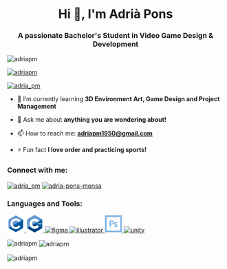 <h1 align="center">Hi 👋, I'm Adrià Pons</h1>
<h3 align="center">A passionate Bachelor's Student in Video Game Design & Development</h3>

<p align="left"> <img src="https://komarev.com/ghpvc/?username=adriapm&label=Profile%20views&color=0e75b6&style=flat" alt="adriapm" /> </p>

<p align="left"> <a href="https://github.com/ryo-ma/github-profile-trophy"><img src="https://github-profile-trophy.vercel.app/?username=adriapm" alt="adriapm" /></a> </p>

<p align="left"> <a href="https://twitter.com/adria_pm" target="blank"><img src="https://img.shields.io/twitter/follow/adria_pm?logo=twitter&style=for-the-badge" alt="adria_pm" /></a> </p>

- 🌱 I’m currently learning **3D Environment Art, Game Design and Project Management**

- 💬 Ask me about **anything you are wondering about!**

- 📫 How to reach me: **adriapm1950@gmail.com**

- ⚡ Fun fact **I love order and practicing sports!**

<h3 align="left">Connect with me:</h3>
<p align="left">
<a href="https://twitter.com/adria_pm" target="blank"><img align="center" src="https://raw.githubusercontent.com/rahuldkjain/github-profile-readme-generator/master/src/images/icons/Social/twitter.svg" alt="adria_pm" height="30" width="40" /></a>
<a href="https://linkedin.com/in/adria-pons-mensa" target="blank"><img align="center" src="https://raw.githubusercontent.com/rahuldkjain/github-profile-readme-generator/master/src/images/icons/Social/linked-in-alt.svg" alt="adria-pons-mensa" height="30" width="40" /></a>
</p>

<h3 align="left">Languages and Tools:</h3>
<p align="left"> <a href="https://www.cprogramming.com/" target="_blank" rel="noreferrer"> <img src="https://raw.githubusercontent.com/devicons/devicon/master/icons/c/c-original.svg" alt="c" width="40" height="40"/> </a> <a href="https://www.w3schools.com/cpp/" target="_blank" rel="noreferrer"> <img src="https://raw.githubusercontent.com/devicons/devicon/master/icons/cplusplus/cplusplus-original.svg" alt="cplusplus" width="40" height="40"/> </a> <a href="https://www.figma.com/" target="_blank" rel="noreferrer"> <img src="https://www.vectorlogo.zone/logos/figma/figma-icon.svg" alt="figma" width="40" height="40"/> </a> <a href="https://www.adobe.com/in/products/illustrator.html" target="_blank" rel="noreferrer"> <img src="https://www.vectorlogo.zone/logos/adobe_illustrator/adobe_illustrator-icon.svg" alt="illustrator" width="40" height="40"/> </a> <a href="https://www.photoshop.com/en" target="_blank" rel="noreferrer"> <img src="https://raw.githubusercontent.com/devicons/devicon/master/icons/photoshop/photoshop-line.svg" alt="photoshop" width="40" height="40"/> </a> <a href="https://unity.com/" target="_blank" rel="noreferrer"> <img src="https://www.vectorlogo.zone/logos/unity3d/unity3d-icon.svg" alt="unity" width="40" height="40"/> </a> </p>

<p><img align="left" src="https://github-readme-stats.vercel.app/api/top-langs?username=adriapm&show_icons=true&locale=en&layout=compact" alt="adriapm" /></p>

<p>&nbsp;<img align="center" src="https://github-readme-stats.vercel.app/api?username=adriapm&show_icons=true&locale=en" alt="adriapm" /></p>

<p><img align="center" src="https://github-readme-streak-stats.herokuapp.com/?user=adriapm&" alt="adriapm" /></p>

